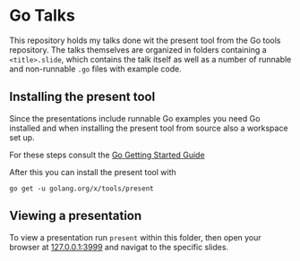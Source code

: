 # Go Talks

This repository holds my talks done wit the present tool from the Go tools
repository. The talks themselves are organized in folders containing
a `<title>.slide`, which contains the talk itself as well as a number of
runnable and non-runnable `.go` files with example code.

## Installing the present tool
Since the presentations include runnable Go examples you need Go installed and
when installing the present tool from source also a workspace set up.

For these steps consult the [Go Getting Started Guide](https://golang.org/doc/install)

After this you can install the present tool with

```
go get -u golang.org/x/tools/present
```

## Viewing a presentation

To view a presentation run `present` within this folder, then open your browser
at [127.0.0.1:3999](http://127.0.0.1:3999) and navigat to the specific slides.
